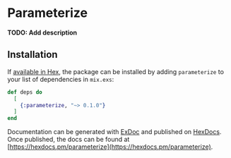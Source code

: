 # Parameterize

**TODO: Add description**

## Installation

If [available in Hex](https://hex.pm/docs/publish), the package can be installed
by adding `parameterize` to your list of dependencies in `mix.exs`:

```elixir
def deps do
  [
    {:parameterize, "~> 0.1.0"}
  ]
end
```

Documentation can be generated with [ExDoc](https://github.com/elixir-lang/ex_doc)
and published on [HexDocs](https://hexdocs.pm). Once published, the docs can
be found at [https://hexdocs.pm/parameterize](https://hexdocs.pm/parameterize).

